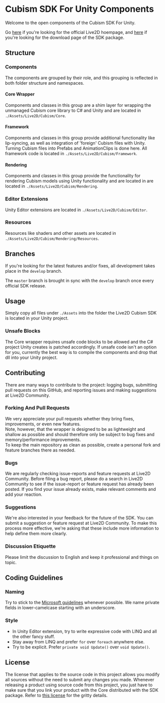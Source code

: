 # Cubism SDK For Unity Components

Welcome to the open components of the Cubism SDK For Unity.

Go [here](http://www.live2d.com/products/cubism3) if you're looking for the official Live2D hoempage,
and [here](https://live2d.github.io) if you're looking for the download page of the SDK package.

## Structure

### Components

The components are grouped by their role,
and this grouping is reflected in both folder structure and namespaces.

#### Core Wrapper

Components and classes in this group are a shim layer for wrapping the unmanaged Cubism core library to C# and Unity and
are located in ``./Assets/Live2D/Cubism/Core``.

#### Framework

Components and classes in this group provide additional functionality like lip-syncing,
as well as integration of 'foreign' Cubism files with Unity.
Turning Cubism files into Prefabs and AnimationClips is done here.
All framework code is located in ``./Assets/Live2D/Cubism/Framework``.

#### Rendering

Components and classes in this group provide the functionality for rendering Cubism models using Unity functionality and
are located in are located in ``./Assets/Live2D/Cubism/Rendering``.

### Editor Extensions

Unity Editor extensions are located in ``./Assets/Live2D/Cubism/Editor``.

### Resources

Resources like shaders and other assets are located in ``./Assets/Live2D/Cubism/Rendering/Resources``.

## Branches

If you're looking for the latest features and/or fixes, all development takes place in the ``develop`` branch.

The ``master`` branch is brought in sync with the ``develop`` branch once every official SDK release.

## Usage

Simply copy all files under ``./Assets`` into the folder the Live2D Cubism SDK is located in your Unity project.

### Unsafe Blocks

The Core wrapper requires unsafe code blocks to be allowed and the C# project Unity creates is patched accordingly.
If unsafe code isn't an option for you, currently the best way is to compile the components and drop that dll into your Unity project.

## Contributing

There are many ways to contribute to the project:
logging bugs, submitting pull requests on this GitHub, and reporting issues and making suggestions at Live2D Community.

### Forking And Pull Requests

We very appreciate your pull requests whether they bring fixes, improvements, or even new features.  
Note, however, that the wrapper is designed to be as lightweight and shallow as possible and
should therefore only be subject to bug fixes and memory/performance improvements.  
To keep the main repository as clean as possible, create a personal fork and feature branches there as needed.

### Bugs

We are regularly checking issue-reports and feature requests at Live2D Community.
Before filing a bug report, please do a search in Live2D Community to see if the issue-report or feature request has already been posted.
If you find your issue already exists, make relevant comments and add your reaction.

### Suggestions

We're also interested in your feedback for the future of the SDK.
You can submit a suggestion or feature request at Live2D Community.
To make this process more effective, we're asking that these include more information
to help define them more clearly.

### Discussion Etiquette

Please limit the discussion to English and keep it professional and things on topic.

## Coding Guidelines

### Naming

Try to stick to the [Microsoft guidelines](https://msdn.microsoft.com/en-us/library/ms229002(v=vs.110).aspx) whenever possible.
We name private fields in lower-camelcase starting with an underscore.

### Style

- In Unity Editor extension, try to write expressive code with LINQ and all the other fancy stuff.
- Stay away from LINQ and prefer ``for`` over ``foreach`` anywhere else.
- Try to be explicit. Prefer ``private void Update()`` over ``void Update()``.

## License

The license that applies to the source code in this project allows you modify all sources
without the need to submit any changes you made.
Whenever releasing a product using source code from this project,
you just have to make sure that you link your product with the Core distributed with the SDK package.
Refer to [this license](http://live2d.com/eula/live2d-open-software-license-agreement_en.html) for the gritty details.
